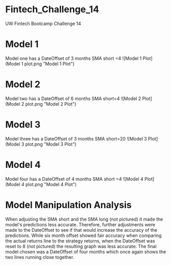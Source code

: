 # Fintech_Challenge_14
UW Fintech Bootcamp Challenge 14


# Model 1
Model one has a DateOffset of 3 months
SMA short =4
![Model 1 Plot](Model 1 plot.png "Model 1 Plot")

# Model 2
Model two has a DateOffset of 6 months
SMA short=4
![Model 2 Plot](Model 2 plot.png "Model 2 Plot")

# Model 3
Model three has a DateOffset of 3 months
SMA short=20
![Model 3 Plot](Model 3 plot.png "Model 3 Plot")

# Model 4
Model four has a DateOffset of 4 months
SMA short =4
![Model 4 Plot](Model 4 plot.png "Model 4 Plot")

# Model Manipulation Analysis
When adjusting the SMA short and the SMA long (not pictured) it made the model's predictions less accurate. Therefore, further adjustments were made to the DateOffset to see if that would increase the accuracy of the predictions. While six month offset showed fair accuracy when comparing the actual returns line to the strategy returns, when the DateOffset was reset to 8 (not pictured) the resulting graph was less accurate. The final model chosen was a DateOffset of four months which once again shows the two lines running close together. 